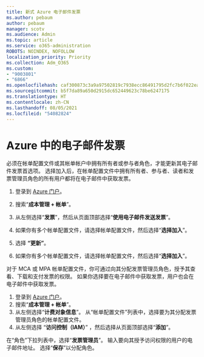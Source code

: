 ```yaml
---
title: 新式 Azure 电子邮件发票
ms.author: pebaum
author: pebaum
manager: scotv
ms.audience: Admin
ms.topic: article
ms.service: o365-administration
ROBOTS: NOINDEX, NOFOLLOW
localization_priority: Priority
ms.collection: Adm_O365
ms.custom:
- "9003801"
- "6866"
ms.openlocfilehash: caf300873c3a9a97502819c7938ecc86491795d2fc7b6f022ead5d38ca965b8c
ms.sourcegitcommit: b5f7da89a650d2915dc652449623c78be6247175
ms.translationtype: HT
ms.contentlocale: zh-CN
ms.lasthandoff: 08/05/2021
ms.locfileid: "54082824"
---
```

# <a name="email-invoicing-in-azure"></a>Azure 中的电子邮件发票

必须在帐单配置文件或其帐单帐户中拥有所有者或参与者角色，才能更新其电子邮件发票首选项。 选择加入后，在帐单配置文件中拥有所有者、参与者、读者和发票管理员角色的所有用户都将在电子邮件中获取发票。

1. 登录到 [Azure 门户](https://portal.azure.com/)。
2. 搜索“**成本管理 + 帐单**”。
3. 从左侧选择“**发票**”，然后从页面顶部选择“**使用电子邮件发送发票**”。
4. 如果你有多个帐单配置文件，请选择帐单配置文件，然后选择“**选择加入**”。

5. 选择 **“更新”**。
6. 如果你有多个帐单配置文件，请选择帐单配置文件，然后选择“**选择加入**”。

对于 MCA 或 MPA 帐单配置文件，你可通过向其分配发票管理员角色，授予其查看、下载和支付发票的权限。 如果你选择要在电子邮件中获取发票，用户也会在电子邮件中获取发票。

1. 登录到 [Azure 门户](https://portal.azure.com/)。
2. 搜索“**成本管理 + 帐单**”。
3. 从左侧选择“**计费对象信息**”。 从“帐单配置文件”列表中，选择要为其分配发票管理员角色的帐单配置文件。
4. 从左侧选择 “**访问控制（IAM）**” ，然后选择从页面顶部选择“**添加**”。

在“角色”下拉列表中，选择“**发票管理员**”。 输入要向其授予访问权限的用户的电子邮件地址。 选择“**保存**”以分配角色。
